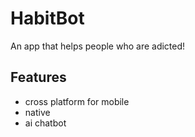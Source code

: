 # HabitBot
An app that helps people who are adicted!

## Features
* cross platform for mobile
* native
* ai chatbot 

